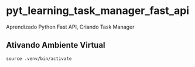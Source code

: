 # pyt_learning_task_manager_fast_api

Aprendizado Python Fast API, Criando Task Manager



## Ativando Ambiente Virtual

`source .venv/bin/activate`
